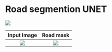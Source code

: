 <h1> Road segmention UNET </h1>

<img src="https://img.shields.io/badge/PyTorch-EE4C2C?style=for-the-badge&logo=pytorch&logoColor=white"/>

Input Image             |  Road mask
:-------------------------:|:-------------------------:
![](https://i.imgur.com/aEVdXpR.jpeg)  |  ![](https://i.imgur.com/uncyhbR.png)
